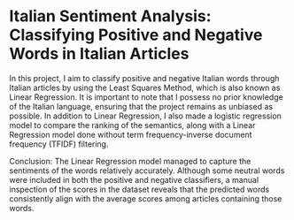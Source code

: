# Italian Sentiment Analysis: Classifying Positive and Negative Words in Italian Articles
In this project, I aim to classify positive and negative Italian words through Italian articles by using the Least Squares Method, which is also known as Linear Regression. It is important to note that I possess no prior knowledge of the Italian language, ensuring that the project remains as unbiased as possible. In addition to Linear Regression, I also made a logistic regression model to compare the ranking of the semantics, along with a Linear Regression model done without term frequency-inverse document frequency (TFIDF) filtering.

Conclusion: The Linear Regression model managed to capture the sentiments of the words relatively accurately. Although some neutral words were included in both the positive and negative classifiers, a manual inspection of the scores in the dataset reveals that the predicted words consistently align with the average scores among articles containing those words.
